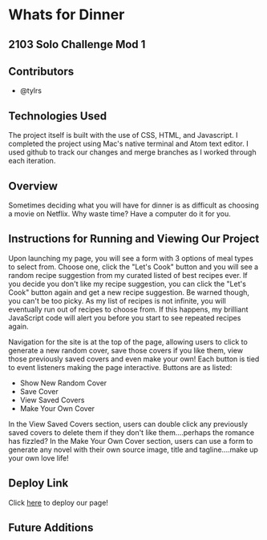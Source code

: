 # Whats for Dinner
## 2103 Solo Challenge Mod 1


## Contributors
* @tylrs

## Technologies Used

The project itself is built with the use of CSS, HTML, and Javascript. I completed the project using Mac's native terminal and Atom text editor. I used github to track our changes and merge branches as I worked through each iteration.

## Overview

Sometimes deciding what you will have for dinner is as difficult as choosing a movie on Netflix. Why waste time? Have a computer do it for you.

## Instructions for Running and Viewing Our Project

Upon launching my page, you will see a form with 3 options of meal types to select from. Choose one, click the "Let's Cook" button and you will see a random recipe suggestion from my curated listed of best recipes ever. If you decide you don't like my recipe suggestion, you can click the "Let's Cook" button again and get a new recipe suggestion. Be warned though, you can't be too picky. As my list of recipes is not infinite, you will eventually run out of recipes to choose from. If this happens, my brilliant JavaScript code will alert you before you start to see repeated recipes again.

Navigation for the site is at the top of the page, allowing users to click to generate a new random cover, save those covers if you like them, view those previously saved covers and even make your own! Each button is tied to event listeners making the page interactive. Buttons are as listed:
* Show New Random Cover
* Save Cover
* View Saved Covers
* Make Your Own Cover

In the View Saved Covers section, users can double click any previously saved covers to delete them if they don't like them....perhaps the romance has fizzled?
In the Make Your Own Cover section, users can use a form to generate any novel with their own source image, title and tagline....make up your own love life!

## Deploy Link

Click [here](https://tylrs.github.io/romcom/) to deploy our page!

## Future Additions
